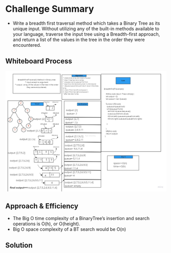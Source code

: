 # Challenge Summary
* Write a breadth first traversal method which takes a Binary Tree as its unique input. Without utilizing any of the built-in methods available to your language, traverse the input tree using a Breadth-first approach, and return a list of the values in the tree in the order they were encountered.

## Whiteboard Process
![check](../../assets/breadth-first.jpg)

## Approach & Efficiency
* The Big O time complexity of a BinaryTree’s insertion and search operations is O(h), or O(height).
* Big O space complexity of a BT search would be O(n)

## Solution
